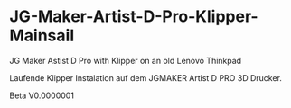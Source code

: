# JG-Maker-Artist-D-Pro-Klipper-Mainsail
JG Maker Astist D Pro with Klipper  on an old Lenovo Thinkpad 

Laufende Klipper Instalation auf dem JGMAKER Artist D PRO 3D Drucker.

Beta V0.0000001
